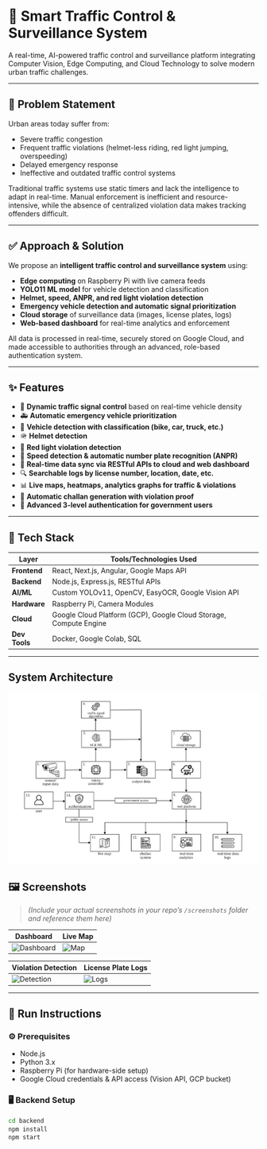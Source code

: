 # 🚦 Smart Traffic Control & Surveillance System

A real-time, AI-powered traffic control and surveillance platform integrating Computer Vision, Edge Computing, and Cloud Technology to solve modern urban traffic challenges.

---

## 🧠 Problem Statement

Urban areas today suffer from:
- Severe traffic congestion
- Frequent traffic violations (helmet-less riding, red light jumping, overspeeding)
- Delayed emergency response
- Ineffective and outdated traffic control systems

Traditional traffic systems use static timers and lack the intelligence to adapt in real-time. Manual enforcement is inefficient and resource-intensive, while the absence of centralized violation data makes tracking offenders difficult.

---

## ✅ Approach & Solution

We propose an **intelligent traffic control and surveillance system** using:
- **Edge computing** on Raspberry Pi with live camera feeds
- **YOLO11 ML model** for vehicle detection and classification
- **Helmet, speed, ANPR, and red light violation detection**
- **Emergency vehicle detection and automatic signal prioritization**
- **Cloud storage** of surveillance data (images, license plates, logs)
- **Web-based dashboard** for real-time analytics and enforcement

All data is processed in real-time, securely stored on Google Cloud, and made accessible to authorities through an advanced, role-based authentication system.

---

## ✨ Features

- 🚦 **Dynamic traffic signal control** based on real-time vehicle density  
- 🚑 **Automatic emergency vehicle prioritization**  
- 📸 **Vehicle detection with classification (bike, car, truck, etc.)**  
- 🪖 **Helmet detection**  
- 🛑 **Red light violation detection**  
- 🚓 **Speed detection & automatic number plate recognition (ANPR)**  
- 📡 **Real-time data sync via RESTful APIs to cloud and web dashboard**  
- 🔍 **Searchable logs by license number, location, date, etc.**  
- 📊 **Live maps, heatmaps, analytics graphs for traffic & violations**  
- 🧾 **Automatic challan generation with violation proof**  
- 🔐 **Advanced 3-level authentication for government users**  

---

## 🧰 Tech Stack

| Layer         | Tools/Technologies Used |
|---------------|-------------------------|
| **Frontend**  | React, Next.js, Angular, Google Maps API |
| **Backend**   | Node.js, Express.js, RESTful APIs |
| **AI/ML**     | Custom YOLOv11, OpenCV, EasyOCR, Google Vision API |
| **Hardware**  | Raspberry Pi, Camera Modules |
| **Cloud**     | Google Cloud Platform (GCP), Google Cloud Storage, Compute Engine |
| **Dev Tools** | Docker, Google Colab, SQL |

---
## System Architecture
![Architecture](screenshots/architecture.png) 
## 🖼️ Screenshots

> *(Include your actual screenshots in your repo’s `/screenshots` folder and reference them here)*

| Dashboard | Live Map |
|----------|----------|
| ![Dashboard](screenshots/dashboard.png) | ![Map](screenshots/map.png) |

| Violation Detection | License Plate Logs |
|---------------------|--------------------|
| ![Detection](screenshots/violation_detection.png) | ![Logs](screenshots/logs.png) |

---

## 🚀 Run Instructions

### ⚙️ Prerequisites
- Node.js
- Python 3.x
- Raspberry Pi (for hardware-side setup)
- Google Cloud credentials & API access (Vision API, GCP bucket)

### 🖥️ Backend Setup

```bash
cd backend
npm install
npm start
